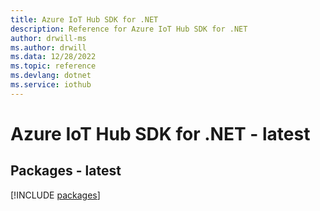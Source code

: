 ```yaml
---
title: Azure IoT Hub SDK for .NET
description: Reference for Azure IoT Hub SDK for .NET
author: drwill-ms
ms.author: drwill
ms.data: 12/28/2022
ms.topic: reference
ms.devlang: dotnet
ms.service: iothub
---
```

# Azure IoT Hub SDK for .NET - latest
## Packages - latest
[!INCLUDE [packages](iot-hub-index.md)]